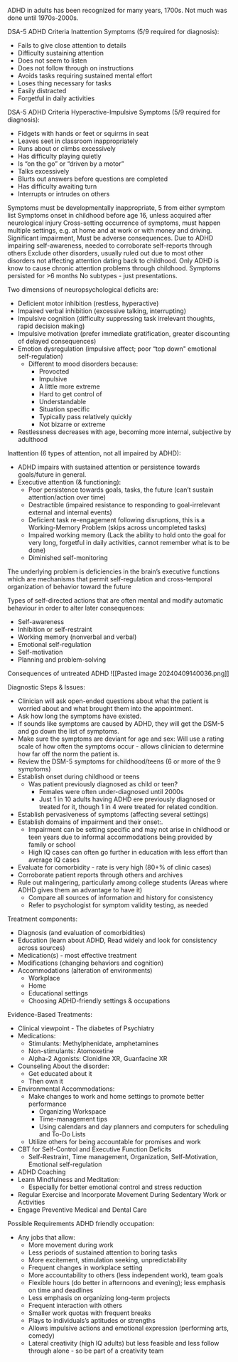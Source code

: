 ADHD in adults has been recognized for many years, 1700s.
Not much was done until 1970s-2000s.

DSA-5 ADHD Criteria Inattention Symptoms (5/9 required for diagnosis):
- Fails to give close attention to details
- Difficulty sustaining attention
- Does not seem to listen
- Does not follow through on instructions
- Avoids tasks requiring sustained mental effort
- Loses thing necessary for tasks
- Easily distracted
- Forgetful in daily activities

DSA-5 ADHD Criteria Hyperactive-Impulsive Symptoms (5/9 required for diagnosis):
- Fidgets with hands or feet or squirms in seat
- Leaves seet in classroom inappropriately
- Runs about or climbs excessively
- Has difficulty playing quietly
- Is “on the go” or “driven by a motor”
- Talks excessively
- Blurts out answers before questions are completed
- Has difficulty awaiting turn
- Interrupts or intrudes on others

Symptoms must be developmentally inappropriate, 5 from either symptom list
Symptoms onset in childhood before age 16, unless acquired after neurological injury
Cross-setting occurrence of symptoms, must happen multiple settings, e.g. at home and at work or with money and driving.
Significant impairment, Must be adverse consequences.
Due to ADHD impairing self-awareness, needed to corroborate self-reports through others
Exclude other disorders, usually ruled out due to most other disorders not affecting attention dating back to childhood. Only ADHD is know to cause chronic attention problems through childhood.
Symptoms persisted for >6 months
No subtypes - just presentations.

Two dimensions of neuropsychological deficits are:
- Deficient motor inhibition (restless, hyperactive)
- Impaired verbal inhibition (excessive talking, interrupting)
- Impulsive cognition (difficulty suppressing task irrelevant thoughts, rapid decision making)
- Impulsive motivation (prefer immediate gratification, greater discounting of delayed consequences)
- Emotion dysregulation (impulsive affect; poor “top down" emotional self-regulation)
	- Different to mood disorders because:
		- Provocted
		- Impulsive
		- A little more extreme
		- Hard to get control of
		- Understandable
		- Situation specific
		- Typically pass relatively quickly
		- Not bizarre or extreme
- Restlessness decreases with age, becoming more internal, subjective by adulthood

Inattention (6 types of attention, not all impaired by ADHD):
- ADHD impairs with sustained attention or persistence towards goals/future in general.
- Executive attention (& functioning):
	- Poor persistence towards goals, tasks, the future (can’t sustain attention/action over time)
	- Destractible (impaired resistance to responding to goal-irrelevant external and internal events)
	- Deficient task re-engagement following disruptions, this is a Working-Memory Problem (skips across uncompleted tasks)
	- Impaired working memory (Lack the ability to hold onto the goal for very long, forgetful in daily activities, cannot remember what is to be done)
	- Diminished self-monitoring

The underlying problem is deficiencies in the brain’s executive functions which are mechanisms that permit self-regulation and cross-temporal organization of behavior toward the future

Types of self-directed actions that are often mental and modify automatic behaviour in order to alter later consequences:
- Self-awareness
- Inhibition or self-restraint
- Working memory (nonverbal and verbal)
- Emotional self-regulation
- Self-motivation
- Planning and problem-solving

Consequences of untreated ADHD
![[Pasted image 20240409140036.png]]

Diagnostic Steps & Issues:
- Clinician will ask open-ended questions about what the patient is worried about and what brought them into the appointment.
- Ask how long the symptoms have existed.
- If sounds like symptoms are caused by ADHD, they will get the DSM-5 and go down the list of symptoms.
- Make sure the symptoms are deviant for age and sex: Will use a rating scale of how often the symptoms occur - allows clinician to determine how far off the norm the patient is.
- Review the DSM-5 symptoms for childhood/teens (6 or more of the 9 symptoms)
- Establish onset during childhood or teens
	- Was patient previously diagnosed as child or teen?
		- Females were often under-diagnosed until 2000s
		- Just 1 in 10 adults having ADHD ere previously diagnosed or treated for it, though 1 in 4 were treated for related condition.
- Establish pervasiveness of symptoms (affecting several settings)
- Establish domains of impairment and their onset:.
	- Impairment can be setting specific and may not arise in childhood or teen years due to informal accommodations being provided by family or school
	- High IQ cases can often go further in education with less effort than average IQ cases
- Evaluate for comorbidity - rate is very high (80+% of clinic cases)
- Corroborate patient reports through others and archives
- Rule out malingering, particularly among college students (Areas where ADHD gives them an advantage to have it)
	- Compare all sources of information and history for consistency
	- Refer to psychologist for symptom validity testing, as needed

Treatment components:
- Diagnosis (and evaluation of comorbidities)
- Education (learn about ADHD, Read widely and look for consistency across sources)
- Medication(s) - most effective treatment
- Modifications (changing behaviors and cognition)
- Accommodations (alteration of environments)
	- Workplace
	- Home
	- Educational settings
	- Choosing ADHD-friendly settings & occupations

Evidence-Based Treatments:
- Clinical viewpoint - The diabetes of Psychiatry
- Medications:
	- Stimulants: Methylphenidate, amphetamines
	- Non-stimulants: Atomoxetine
	- Alpha-2 Agonists: Clonidine XR, Guanfacine XR
- Counseling About the disorder:
	- Get educated about it
	- Then own it
- Environmental Accommodations:
	- Make changes to work and home settings to promote better performance
		- Organizing Workspace
		- Time-management tips
		- Using calendars and day planners and computers for scheduling and To-Do Lists
	- Utilize others for being accountable for promises and work
- CBT for Self-Control and Executive Function Deficits
	- Self-Restraint, Time management, Organization, Self-Motivation, Emotional self-regulation
- ADHD Coaching
- Learn Mindfulness and Meditation:
	- Especially for better emotional control and stress reduction
- Regular Exercise and Incorporate Movement During Sedentary Work or Activities
- Engage Preventive Medical and Dental Care

Possible Requirements ADHD friendly occupation:
- Any jobs that allow:
	- More movement during work
	- Less periods of sustained attention to boring tasks
	- More excitement, stimulation seeking, unpredictability
	- Frequent changes in workplace setting
	- More accountability to others (less independent work), team goals
	- Flexible hours (do better in afternoons and evening); less emphasis on time and deadlines
	- Less emphasis on organizing long-term projects
	- Frequent interaction with others
	- Smaller work quotas with frequent breaks
	- Plays to individuals’s aptitudes or strengths
	- Allows impulsive actions and emotional expression (performing arts, comedy)
	- Lateral creativity (high IQ adults) but less feasible and less follow through alone - so be part of a creativity team
